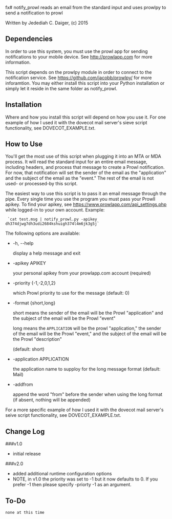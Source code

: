 fx# notify_prowl
reads an email from the standard input and uses prowlpy to send a notification
to prowl

Written by Jedediah C. Daiger, (c) 2015

Dependencies
------------
In order to use this system, you must use the prowl app for sending notifications to your mobile device. See http://prowlapp.com for more information.

This script depends on the prowlpy module in order to connect to the notification service. See https://github.com/jacobb/prowlpy/ for more inforamtion. You may either install this script into your Python installation or simply let it reside in the same folder as notify_prowl.

Installation
------------
Where and how you install this script will depend on how you use it. For one example of how I used it with the dovecot mail server's sieve script functionality, see DOVECOT_EXAMPLE.txt.

How to Use
----------
You'll get the most use of this script when plugging it into an MTA or MDA process. It will read the standard input for an entire email message, including headers, and process that message to create a Prowl notification. For now, that notification will set the sender of the email as the "application" and the subject of the email as the "event." The rest of the email is not used- or processed-by this script.

The easiest way to use this script is to pass it an email message through the pipe. Every single time you use the program you must pass your Prowll apikey. To find your apikey, see https://www.prowlapp.com/api_settings.php while logged-in to your own account. Example:

     `cat test.msg | notify_prowl.py -apikey dh374djwg7dh3udi2684kshuigh374l4m6jk3g5j`

The following options are available:

* -h, --help

   display a help message and exit
	
* -apikey APIKEY

   your personal apikey from your prowlapp.com account (required)
	
* -priority {-1,-2,0,1,2}

   which Prowl priority to use for the message (default: 0)
	
* -format {short,long}

   short means the sender of the email will be the Prowl "application" and the subject of the email will be the Prowl "event"

   long means the `APPLICATION` will be the prowl "application," the sender of the email will be the Prowl "event," and the subject of the email will be the Prowl "description"
   
   (default: short)
	
* -application APPLICATION

   the application name to supploy for the long message format (default: Mail)
   
* -addfrom

   append the word "from" before the sender when using the long format (if absent, nothing will be appended)

For a more specific example of how I used it with the dovecot mail server's seive script functionality, see DOVECOT_EXAMPLE.txt.

Change Log
----------
###v1.0
* initial release

###v2.0
* added additional runtime configuration options
* NOTE, in v1.0 the priority was set to -1 but it now defaults to 0. If you prefer -1 then please specify -priorty -1 as an argument.

To-Do
-----
	none at this time
